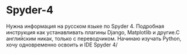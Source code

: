 # Spyder-4
Нужна информация на русском языке по Spyder 4. Подробная инструкция как устанавливать плагины Django, Matplotlib и другие.С английским никак, только с переводчиком. Начинаю изучать Python, хочу одновременно освоить и IDE Spyder 4/

